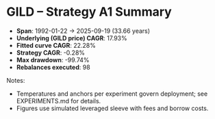 # GILD – Strategy A1 Summary

- **Span**: 1992-01-22 → 2025-09-19 (33.66 years)
- **Underlying (GILD price) CAGR**: 17.93%
- **Fitted curve CAGR**: 22.28%
- **Strategy CAGR**: -0.28%
- **Max drawdown**: -99.74%
- **Rebalances executed**: 98

Notes:

- Temperatures and anchors per experiment govern deployment; see EXPERIMENTS.md for details.
- Figures use simulated leveraged sleeve with fees and borrow costs.
